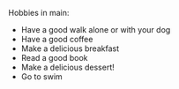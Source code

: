 Hobbies in main:
- Have a good walk alone or with your dog
- Have a good coffee
- Make a delicious breakfast
- Read a good book
- Make a delicious dessert!
- Go to swim
